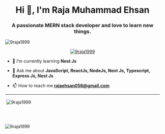 <h1 align="center">Hi 👋, I'm Raja Muhammad Ehsan</h1>
<h3 align="center">A passionate MERN stack developer and love to learn new things.</h3>

<p align="left"> <img src="https://komarev.com/ghpvc/?username=9raja1999&label=Profile%20views&color=0e75b6&style=flat" alt="9raja1999" /> </p>

<p align="center"> <a href="https://github.com/ryo-ma/github-profile-trophy"><img src="https://github-profile-trophy.vercel.app/?username=9raja1999" alt="9raja1999" /></a> </p>



- 🌱 I’m currently learning **Nest Js**

- 💬 Ask me about **JavaScript, ReactJs, NodeJs, Next Js, Typescript, Express Js, Nest Js**

- 📫 How to reach me **rajaehsan056@gmail.com**

<hr />


<p>&nbsp;<img align="center" src="https://github-readme-stats.vercel.app/api?username=9raja1999&show_icons=true&locale=en" alt="9raja1999" /></p>

<br><br>

<p><img align="center" src="https://github-readme-streak-stats.herokuapp.com/?user=9raja1999&" alt="9raja1999" /></p>
